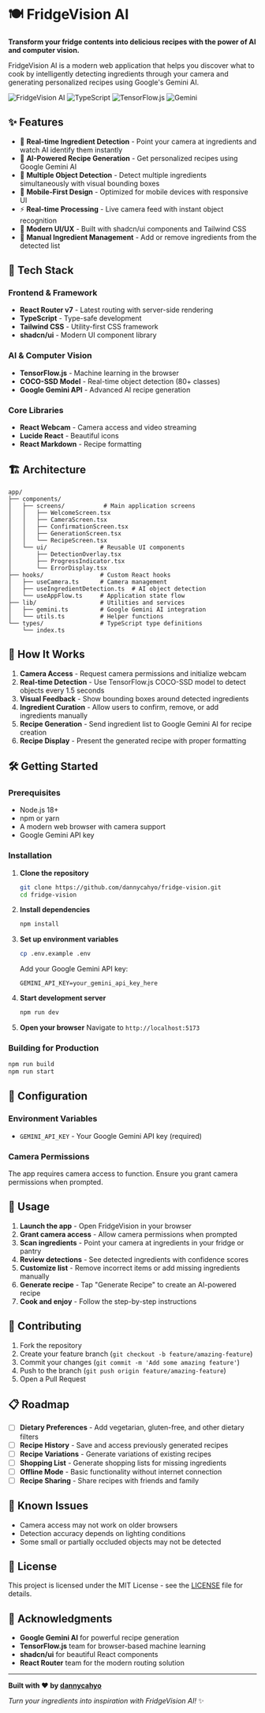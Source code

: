 # 🍽️ FridgeVision AI

**Transform your fridge contents into delicious recipes with the power of AI and computer vision.**

FridgeVision AI is a modern web application that helps you discover what to cook by intelligently detecting ingredients through your camera and generating personalized recipes using Google's Gemini AI.

![FridgeVision AI](https://img.shields.io/badge/React-Router-blue) ![TypeScript](https://img.shields.io/badge/TypeScript-Ready-blue) ![TensorFlow.js](https://img.shields.io/badge/TensorFlow.js-AI-orange) ![Gemini](https://img.shields.io/badge/Google-Gemini-green)

## ✨ Features

- 📸 **Real-time Ingredient Detection** - Point your camera at ingredients and watch AI identify them instantly
- 🤖 **AI-Powered Recipe Generation** - Get personalized recipes using Google Gemini AI
- 🎯 **Multiple Object Detection** - Detect multiple ingredients simultaneously with visual bounding boxes
- 📱 **Mobile-First Design** - Optimized for mobile devices with responsive UI
- ⚡ **Real-time Processing** - Live camera feed with instant object recognition
- 🎨 **Modern UI/UX** - Built with shadcn/ui components and Tailwind CSS
- 🔧 **Manual Ingredient Management** - Add or remove ingredients from the detected list

## 🚀 Tech Stack

### Frontend & Framework

- **React Router v7** - Latest routing with server-side rendering
- **TypeScript** - Type-safe development
- **Tailwind CSS** - Utility-first CSS framework
- **shadcn/ui** - Modern UI component library

### AI & Computer Vision

- **TensorFlow.js** - Machine learning in the browser
- **COCO-SSD Model** - Real-time object detection (80+ classes)
- **Google Gemini API** - Advanced AI recipe generation

### Core Libraries

- **React Webcam** - Camera access and video streaming
- **Lucide React** - Beautiful icons
- **React Markdown** - Recipe formatting

## 🏗️ Architecture

```
app/
├── components/
│   ├── screens/           # Main application screens
│   │   ├── WelcomeScreen.tsx
│   │   ├── CameraScreen.tsx
│   │   ├── ConfirmationScreen.tsx
│   │   ├── GenerationScreen.tsx
│   │   └── RecipeScreen.tsx
│   └── ui/               # Reusable UI components
│       ├── DetectionOverlay.tsx
│       ├── ProgressIndicator.tsx
│       └── ErrorDisplay.tsx
├── hooks/                # Custom React hooks
│   ├── useCamera.ts      # Camera management
│   ├── useIngredientDetection.ts  # AI object detection
│   └── useAppFlow.ts     # Application state flow
├── lib/                  # Utilities and services
│   ├── gemini.ts         # Google Gemini AI integration
│   └── utils.ts          # Helper functions
└── types/                # TypeScript type definitions
    └── index.ts
```

## 🎯 How It Works

1. **Camera Access** - Request camera permissions and initialize webcam
2. **Real-time Detection** - Use TensorFlow.js COCO-SSD model to detect objects every 1.5 seconds
3. **Visual Feedback** - Show bounding boxes around detected ingredients
4. **Ingredient Curation** - Allow users to confirm, remove, or add ingredients manually
5. **Recipe Generation** - Send ingredient list to Google Gemini AI for recipe creation
6. **Recipe Display** - Present the generated recipe with proper formatting

## 🛠️ Getting Started

### Prerequisites

- Node.js 18+
- npm or yarn
- A modern web browser with camera support
- Google Gemini API key

### Installation

1. **Clone the repository**

   ```bash
   git clone https://github.com/dannycahyo/fridge-vision.git
   cd fridge-vision
   ```

2. **Install dependencies**

   ```bash
   npm install
   ```

3. **Set up environment variables**

   ```bash
   cp .env.example .env
   ```

   Add your Google Gemini API key:

   ```env
   GEMINI_API_KEY=your_gemini_api_key_here
   ```

4. **Start development server**

   ```bash
   npm run dev
   ```

5. **Open your browser**
   Navigate to `http://localhost:5173`

### Building for Production

```bash
npm run build
npm run start
```

## 🔧 Configuration

### Environment Variables

- `GEMINI_API_KEY` - Your Google Gemini API key (required)

### Camera Permissions

The app requires camera access to function. Ensure you grant camera permissions when prompted.

## 📱 Usage

1. **Launch the app** - Open FridgeVision in your browser
2. **Grant camera access** - Allow camera permissions when prompted
3. **Scan ingredients** - Point your camera at ingredients in your fridge or pantry
4. **Review detections** - See detected ingredients with confidence scores
5. **Customize list** - Remove incorrect items or add missing ingredients manually
6. **Generate recipe** - Tap "Generate Recipe" to create an AI-powered recipe
7. **Cook and enjoy** - Follow the step-by-step instructions

## 🤝 Contributing

1. Fork the repository
2. Create your feature branch (`git checkout -b feature/amazing-feature`)
3. Commit your changes (`git commit -m 'Add some amazing feature'`)
4. Push to the branch (`git push origin feature/amazing-feature`)
5. Open a Pull Request

## 📋 Roadmap

- [ ] **Dietary Preferences** - Add vegetarian, gluten-free, and other dietary filters
- [ ] **Recipe History** - Save and access previously generated recipes
- [ ] **Recipe Variations** - Generate variations of existing recipes
- [ ] **Shopping List** - Generate shopping lists for missing ingredients
- [ ] **Offline Mode** - Basic functionality without internet connection
- [ ] **Recipe Sharing** - Share recipes with friends and family

## 🐛 Known Issues

- Camera access may not work on older browsers
- Detection accuracy depends on lighting conditions
- Some small or partially occluded objects may not be detected

## 📄 License

This project is licensed under the MIT License - see the [LICENSE](LICENSE) file for details.

## 🙏 Acknowledgments

- **Google Gemini AI** for powerful recipe generation
- **TensorFlow.js** team for browser-based machine learning
- **shadcn/ui** for beautiful React components
- **React Router** team for the modern routing solution

---

**Built with ❤️ by [dannycahyo](https://github.com/dannycahyo)**

_Turn your ingredients into inspiration with FridgeVision AI!_ ✨
